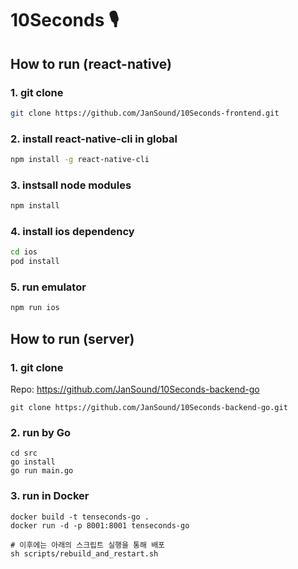 # 10Seconds 🎙️

## How to run (react-native)
### 1. git clone
```bash
git clone https://github.com/JanSound/10Seconds-frontend.git
```

### 2. install react-native-cli in global
```bash
npm install -g react-native-cli
```

### 3. instsall node modules
```bash
npm install
```

### 4. install ios dependency
```bash
cd ios
pod install
```

### 5. run emulator
```bash
npm run ios
```

## How to run (server)
### 1. git clone 
Repo: https://github.com/JanSound/10Seconds-backend-go
```
git clone https://github.com/JanSound/10Seconds-backend-go.git
```

### 2. run by Go
```shell
cd src
go install
go run main.go
```

### 3. run in Docker
```shell
docker build -t tenseconds-go .
docker run -d -p 8001:8001 tenseconds-go

# 이후에는 아래의 스크립트 실행을 통해 배포
sh scripts/rebuild_and_restart.sh
```
